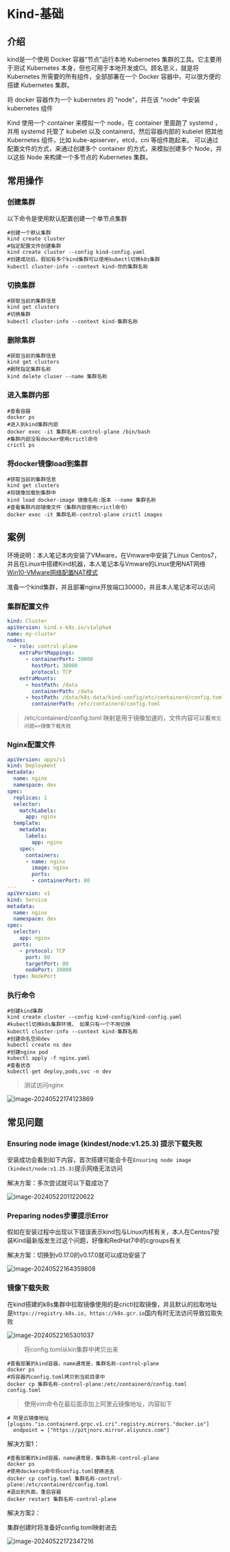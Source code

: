# Kind-基础

## 介绍

kind是一个使用 Docker 容器“节点”运行本地 Kubernetes 集群的工具。它主要用于测试 Kubernetes 本身，但也可用于本地开发或CI。顾名思义，就是将 Kubernetes 所需要的所有组件，全部部署在一个 Docker 容器中，可以很方便的搭建 Kubernetes 集群。

将 docker 容器作为一个 kubernetes 的 "node"，并在该 "node" 中安装 kubernetes 组件

Kind 使用一个 container 来模拟一个 node，在 container 里面跑了 systemd ，并用 systemd 托管了 kubelet 以及 containerd，然后容器内部的 kubelet 把其他 Kubernetes 组件，比如 kube-apiserver，etcd，cni 等组件跑起来。
可以通过配置文件的方式，来通过创建多个 container 的方式，来模拟创建多个 Node，并以这些 Node 来构建一个多节点的 Kubernetes 集群。

## 常用操作

### 创建集群

以下命令是使用默认配置创建一个单节点集群

~~~shell
#创建一个默认集群
kind create cluster
#指定配置文件创建集群
kind create cluster --config kind-config.yaml
#创建成功后，假如有多个kind集群可以使用kubectl切换k8s集群
kubectl cluster-info --context kind-你的集群名称
~~~

### 切换集群

~~~shell
#获取当前的集群信息
kind get clusters
#切换集群
kubectl cluster-info --context kind-集群名称
~~~
### 删除集群

~~~shell
#获取当前的集群信息
kind get clusters
#删除指定集群名称
kind delete cluser --name 集群名称
~~~

### 进入集群内部

~~~shell
#查看容器
docker ps
#进入到kind集群内部
docker exec -it 集群名称-control-plane /bin/bash
#集群内部没有docker使用crictl命令
crictl ps
~~~

### 将docker镜像load到集群

~~~shell
#获取当前的集群信息
kind get clusters
#将镜像加载到集群中
kind load docker-image 镜像名称:版本 --name 集群名称
#查看集群内部镜像文件（集群内部使用crictl命令）
docker exec -it 集群名称-control-plane crictl images
~~~

## 案例

环境说明：本人笔记本内安装了VMware，在Vmware中安装了Linux Centos7，并且在Linux中搭建Kind机器，本人笔记本与Vmware的Linux使用NAT网络[Win10-VMware网络配置NAT模式](../Win10-VMware网络配置NAT模式)

准备一个kind集群，并且部署nginx开放端口30000，并且本人笔记本可以访问

### 集群配置文件

~~~yaml
kind: Cluster
apiVersion: kind.x-k8s.io/v1alpha4
name: my-cluster                                                            # 集群名称
nodes:
  - role: control-plane                                                     # 单节点部署
    extraPortMappings:                                                      # 端口映射
      - containerPort: 30000                                                # 容器端口：30000（Nginx）
        hostPort: 30000                                                     # 宿主机端口：30000（Nginx）
        protocol: TCP
    extraMounts:                                                            # 挂载目录
      - hostPath: /data                                                     # 宿主机：数据文件路径
        containerPath: /data                                                # 容器：数据文件路径
      - hostPath: /data/k8s-data/kind-config/etc/containerd/config.toml     # 宿主机：crictl配置
        containerPath: /etc/containerd/config.toml                          # 容器：crictl配置
~~~

> /etc/containerd/config.toml 映射是用于镜像加速的，文件内容可以看`常见问题=>镜像下载失败`

### Nginx配置文件

~~~yaml
apiVersion: apps/v1
kind: Deployment
metadata:
  name: nginx
  namespace: dev
spec:
  replicas: 1
  selector:
    matchLabels:
      app: nginx
  template:
    metadata:
      labels:
        app: nginx
    spec:
      containers:
      - name: nginx
        image: nginx
        ports:
        - containerPort: 80
---
apiVersion: v1
kind: Service
metadata:
  name: nginx
  namespace: dev
spec:
  selector:
    app: nginx
  ports:
    - protocol: TCP
      port: 80
      targetPort: 80
      nodePort: 30000
  type: NodePort
~~~

### 执行命令

~~~shell
#创建kind集群
kind create cluster --config kind-config/kind-config.yaml
#kubectl切换k8s集群环境， 如果只有一个不用切换
kubectl cluster-info --context kind-集群名称
#创建命名空间dev
kubectl create ns dev
#创建nginx pod
kubectl apply -f nginx.yaml
#查看状态
kubectl get deploy,pods,svc -n dev
~~~

> 测试访问nginx

![image-20240522174123869](E:\one-drive-data\OneDrive\CSDN\Docker专栏\images\image-20240522174123869.png)

## 常见问题

### Ensuring node image (kindest/node:v1.25.3) 提示下载失败

安装成功会看到如下内容，首次搭建可能会卡在`Ensuring node image (kindest/node:v1.25.3)`提示网络无法访问

解决方案：多次尝试就可以下载成功了

![image-20240522011220622](E:\one-drive-data\OneDrive\CSDN\Docker专栏\images\image-20240522011220622.png)

### Preparing nodes步骤提示Error

假如在安装过程中出现以下错误表示kind包与Linux内核有关，本人在Centos7安装Kind最新版发生过这个问题，好像和RedHat7中的cgroups有关

解决方案：切换到v0.17.0的v0.17.0就可以成功安装了

![image-20240522164359808](E:\one-drive-data\OneDrive\CSDN\Docker专栏\images\image-20240522164359808.png)

### 镜像下载失败

在kind搭建的k8s集群中拉取镜像使用的是crictl拉取镜像，并且默认的拉取地址是`https://registry.k8s.io, https://k8s.gcr.io`国内有时无法访问导致拉取失败

![image-20240522165301037](E:\one-drive-data\OneDrive\CSDN\Docker专栏\images\image-20240522165301037.png)

> 将config.toml从kin集群中拷贝出来

~~~shell
#查看部署的kind容器，name通常是，集群名称-control-plane
docker ps
#将容器内config.toml拷贝到当前目录中
docker cp 集群名称-control-plane:/etc/containerd/config.toml config.toml
~~~

> 使用vim命令在最后面添加上阿里云镜像地址，内容如下

~~~to
# 阿里云镜像地址
[plugins."io.containerd.grpc.v1.cri".registry.mirrors."docker.io"]
  endpoint = ["https://pztjnors.mirror.aliyuncs.com"]
~~~

解决方案1：

~~~shell
#查看部署的kind容器，name通常是，集群名称-control-plane
docker ps
#使用dockercp命令将config.toml替换进去
docker cp config.toml 集群名称-control-plane:/etc/containerd/config.toml
#退出到外面，重启容器
docker restart 集群名称-control-plane
~~~

解决方案2：

集群创建时将准备好config.toml映射进去

![image-20240522172347216](E:\one-drive-data\OneDrive\CSDN\Docker专栏\images\image-20240522172347216.png)
